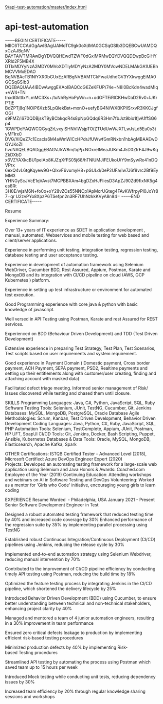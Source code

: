 [9/api-test-automation/master/index.html](https://raw.githack.com/Bibek09/api-test-automation/master/index.html)
# api-test-automation

-----BEGIN CERTIFICATE-----
MIIC6TCCAdGgAwIBAgIJAMoTC9gk0oXdMA0GCSqGSIb3DQEBCwUAMDQxCzAJBgNV
BAYTAlVTMRAwDgYDVQQHEwdTZWF0dGxlMRMwEQYDVQQDEwpBcGlHYXRld2F5MB4X
DTIxMDYyNzA2MDY0MVoXDTIyMDYyNzA2MDY0MVowNDELMAkGA1UEBhMCVVMxEDAO
BgNVBAcTB1NlYXR0bGUxEzARBgNVBAMTCkFwaUdhdGV3YXkwggEiMA0GCSqGSIb3
DQEBAQUAA4IBDwAwggEKAoIBAQCcG6ZeKFUP/74e+N8I0BcKdn4wadMIq+vW4+TN
tnxdGkttlxYLmMC3Xs+/tuNhRyHoPpWn+n+odOFTEiRlCKHwDaD2Rv0+lJKrPTjE
BdZPTj8q1NOiP6Xzb5LpQlekBst+mxnO+uefyBG4N/WXBKPlISrxvR3KKCJgfOGI
s9FMZ/i670QDBjskT9yBCbkqcR4s8pNpGQdq6R3Hm7fbJct9bio1fjvA1ffSG6p4
1GWPDdYAQWCQGyqZrLvxyiSHNVlWsjpTO/ZTUdUwWJXTLwJsLd5Eu0s3tyMFIrx0
DVG/XIQeZ7c1Ecacls6M4aWmWICcHPdrJfUWwfGmRNxbn1hbAgMBAAEwDQYJKoZI
hvcNAQELBQADggEBAGVJ5W8m/tqPj+NOxreIMeaJUKm4J5D0ZIrF4J9wKqZkDXbD
x6VZYAXkcBU1pelAo8KJZqXfFS05j68/hTNlUMJiFEUkoU/Y9mSywRo41nDQVPrx
6exQ4vL6tgKqyew9G+QIxvF6vumyH8+pGULd/0eP2UFa/Iw7J6f8vrc2Bf9EyMM3
YHNGyScJVcE1qVAvst7MCPBBXAm4bgDZxHJFliesD3ApZJ90Zd9flxNK5g4es8Rt
3H0E/wjsM6N+fo0o+xY28vZOs55NNCp1ApMcrUGteg4FAvKWfrpyPl0JxYr87+qr
U2zvPYo8XpzP6TSefpn2n3RF7UhNzkkKVyA8n84=
-----END CERTIFICATE-----


Resume

Experience Summary:

 Over 13+ years of IT experience as SDET in application development , manual, automated, Webservices and mobile testing for web based and client/server applications.

Experience in performing unit testing, integration testing, regression testing, database testing and user acceptance testing.

Experience in development of automation framework using Selenium WebDriver, Cucumber BDD, Rest Assured, Appium, Postman, Karate and MongoDB and its integration with CI/CD pipeline on cloud (AWS, GCP Kubernetes ) platform.

Experience in setting up test infrastructure or environment for automated test execution.

Good Programming experience with core java & python with basic knowledge of javascript.

Well versed in API Testing using Postman, Karate and rest Assured for REST services.

Experienced on BDD (Behaviour Driven Development) and TDD (Test Driven Development)

Extensive experience in preparing Test Strategy, Test Plan, Test Scenarios, Test scripts based on user requirements and system requirement.

Good experience in Payment Domain ( Domestic payment, Cross border payment, ACH Payment, SEPA payment, PSD2, Realtime payments and setting up their entitlements along with customer/user creating, finding and attaching account with masked data)

Facilitated defect triage meeting. Informed senior management of Risk/ Issues discovered while testing and chased them until closure.
 

SKILLS
Programming Languages: Java, C#, Python, JavaScript, SQL, Ruby
Software Testing Tools: Selenium, JUnit, TestNG, Cucumber, Git, Jenkins
Databases: MySQL, MongoDB, PostgreSQL, Oracle Database
Agile Methodologies: Scrum, Kanban, Test Driven Development, Behavior Driven Development
Coding Languages: Java, Python, C#, Ruby, JavaScript, SQL, PHP
Automation Tools: Selenium, TestComplete, Appium, JUnit, Postman, HP UFT, SoapUI
CI/CD Tools: Git, Jenkins, Docker, Bash Scripting, Puppet, Ansible, Kubernetes
Databases & Data Tools: Oracle, MySQL, MongoDB, Elasticsearch, Apache Kafka, Spark


OTHER
Certifications: ISTQB Certified Tester - Advanced Level (2018), Microsoft Certified: Azure DevOps Engineer Expert (2020)
Projects: Developed an automating testing framework for a large-scale web application using Selenium and Java
Honors & Awards: Coached.com Employee of the Year (2019)
Continuing Education: Attending workshops and webinars on AI in Software Testing and DevOps
Volunteering: Worked as a mentor for 'Girls who Code' initiative, encouraging young girls to learn coding

EXPERIENCE
Resume Worded
 - Philadelphia, USA
January 2021 - Present
Senior Software Development Engineer in Test


Designed a robust automated testing framework that reduced testing time by 40% and increased code coverage by 30%
Enhanced performance of the regression suite by 35% by implementing parallel processing using TestNG

Established robust Continuous Integration/Continuous Deployment (CI/CD) pipelines using Jenkins, reducing the release cycle by 30%

Implemented end-to-end automation strategy using Selenium Webdriver, reducing manual intervention by 70%

Contributed to the improvement of CI/CD pipeline efficiency by conducting timely API testing using Postman, reducing the build time by 18%

Optimized the feature testing process by integrating Jenkins in the CI/CD pipeline, which shortened the delivery lifecycle by 25%

Introduced Behavior Driven Development (BDD) using Cucumber, to ensure better understanding between technical and non-technical stakeholders, enhancing project clarity by 40%

Managed and mentored a team of 4 junior automation engineers, resulting in a 30% improvement in team performance

Ensured zero critical defects leakage to production by implementing efficient risk-based testing procedures

Minimized production defects by 40% by implementing Risk-based Testing procedures

Streamlined API testing by automating the process using Postman which saved team up to 15 hours per week

Introduced Mock testing while conducting unit tests, reducing dependency issues by 30%

Increased team efficiency by 20% through regular knowledge sharing sessions and workshops



